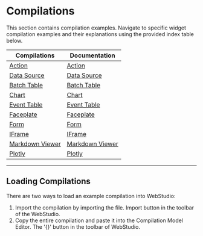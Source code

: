 # Compilations

This section contains compilation examples. Navigate to specific widget compilation examples and their explanations using the provided index table below.

| Compilations | Documentation |
| --- | --- |
| [Action](./actions/README.md) | [Action](../../ReferenceDocs/actions/README.md#Action)
| [Data Source](./datasource/README.md) | [Data Source](../../ReferenceDocs/widgets/README.md#datasource) |
| [Batch Table](./batchtable/README.md) | [Batch Table](../../ReferenceDocs/widgets/batchtable/README.md)
| [Chart](./chart/README.md) | [Chart](../../ReferenceDocs/widgets/chart/README.md)
| [Event Table](./eventtable/README.md) | [Event Table](../../ReferenceDocs/widgets/eventtable/README.md)
| [Faceplate](./faceplate/README.md) | [Faceplate](../../ReferenceDocs/widgets/faceplate/README.md)
| [Form](./form/README.md) | [Form](../../ReferenceDocs/widgets/form/README.md)
| [IFrame](./iframe/README.md) | [IFrame](../../ReferenceDocs/widgets/iframe/README.md)
| [Markdown Viewer](./markdownviewer/README.md) | [Markdown Viewer](../../ReferenceDocs/widgets/markdownviewer/README.md)
| [Plotly](./plotly/README.md) | [Plotly](../../ReferenceDocs/widgets/plotly/README.md)
---

## Loading Compilations

There are two ways to load an example compilation into WebStudio:

1. Import the compilation by importing the file. Import button in the toolbar of the WebStudio.
2. Copy the entire compilation and paste it into the Compilation Model Editor. The '{}' button in the toolbar of WebStudio.
